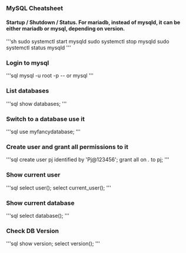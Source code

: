 ### MySQL Cheatsheet

#### Startup / Shutdown / Status. For mariadb, instead of mysqld, it can be either mariadb or mysql, depending on version.
'''sh
sudo systemctl start mysqld
sudo systemctl stop mysqld
sudo systemctl status mysqld
'''

### Login to mysql
'''sql
mysql -u root -p
-- or
mysql
'''

### List databases
'''sql
show databases;
'''

### Switch to a database use it
'''sql
use myfancydatabase;
'''

### Create user and grant all permissions to it
'''sql
create user pj identified by 'Pj@123456';
grant all on *.* to pj;
'''

### Show current user
'''sql
select user();
select current_user();
'''

### Show current database
'''sql
select database();
'''

### Check DB Version
'''sql
show version;
select version();
'''

